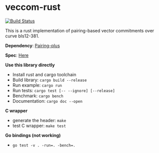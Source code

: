 # veccom-rust


[![Build Status](https://travis-ci.com/algorand/veccom-rust.svg?token=cs332z4omsgc9ykLW8pu&branch=master)](https://travis-ci.com/algorand/veccom-rust)


This is a rust implementation of pairing-based vector commitments over curve bls12-381.

__Dependency__: [Pairing-plus](https://github.com/algorand/pairing-plus)

__Spec__: [Here](https://github.com/algorand/veccom-rust/blob/master/SPEC.md)

__Use this library directly__
* Install rust and cargo toolchain
* Build library: `cargo build --release`
* Run example: `cargo run`
* Run tests: `cargo test [-- --ignore] [--release]`
* Benchmark: `cargo bench`
* Documentation: `cargo doc --open`

__C wrapper__
* generate the header: `make`
* test C wrapper: `make test`

__Go bindings (not working)__
* `go test -v . -run=. -bench=.`
